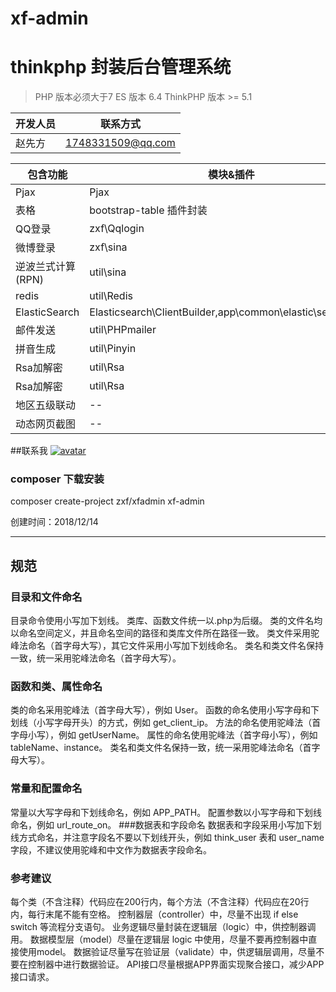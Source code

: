 # xf-admin
thinkphp 封装后台管理系统
===============
> PHP 版本必须大于7
> ES 版本 6.4
> ThinkPHP 版本 >= 5.1

|   开发人员 |   联系方式 |
| --- | --- |
|  赵先方  |  1748331509@qq.com   |

|   包含功能 |   模块&插件 |
| --- | --- |
| Pjax | Pjax  |
| 表格 | bootstrap-table 插件封装  |
| QQ登录 | zxf\Qqlogin  |
| 微博登录 | zxf\sina  |
| 逆波兰式计算(RPN) | util\sina  |
| redis | util\Redis  |
| ElasticSearch | Elasticsearch\ClientBuilder,app\common\elastic\service\Doc  |
| 邮件发送 | util\PHPmailer  |
| 拼音生成 | util\Pinyin  |
| Rsa加解密 | util\Rsa  |
| Rsa加解密 | util\Rsa  |
| 地区五级联动 | -- |
| 动态网页截图 | -- |

##联系我
[![avatar](http://wpa.qq.com/pa?p=2:1748331509:51)](http://wpa.qq.com/msgrd?v=3&uin=1748331509&site=qq&menu=yes)

### composer 下载安装
composer create-project zxf/xfadmin xf-admin


创建时间：2018/12/14

***

## 规范
### 目录和文件命名
目录命令使用小写加下划线。
类库、函数文件统一以.php为后缀。
类的文件名均以命名空间定义，并且命名空间的路径和类库文件所在路径一致。
类文件采用驼峰法命名（首字母大写），其它文件采用小写加下划线命名。
类名和类文件名保持一致，统一采用驼峰法命名（首字母大写）。
### 函数和类、属性命名
类的命名采用驼峰法（首字母大写），例如 User。
函数的命名使用小写字母和下划线（小写字母开头）的方式，例如 get_client_ip。
方法的命名使用驼峰法（首字母小写），例如 getUserName。
属性的命名使用驼峰法（首字母小写），例如 tableName、instance。
类名和类文件名保持一致，统一采用驼峰法命名（首字母大写）。
### 常量和配置命名
常量以大写字母和下划线命名，例如 APP_PATH。
配置参数以小写字母和下划线命名，例如 url_route_on。
###数据表和字段命名
数据表和字段采用小写加下划线方式命名，并注意字段名不要以下划线开头，例如 think_user 表和 user_name字段，不建议使用驼峰和中文作为数据表字段命名。
### 参考建议
每个类（不含注释）代码应在200行内，每个方法（不含注释）代码应在20行内，每行末尾不能有空格。
控制器层（controller）中，尽量不出现 if else switch 等流程分支语句。
业务逻辑尽量封装在逻辑层（logic）中，供控制器调用。
数据模型层（model）尽量在逻辑层 logic 中使用，尽量不要再控制器中直接使用model。
数据验证尽量写在验证层（validate）中，供逻辑层调用，尽量不要在控制器中进行数据验证。
API接口尽量根据APP界面实现聚合接口，减少APP接口请求。

